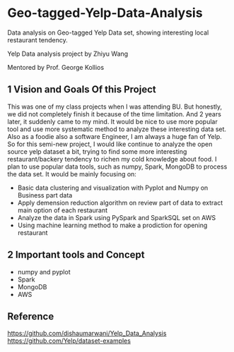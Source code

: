 # Geo-tagged-Yelp-Data-Analysis
Data analysis on Geo-tagged Yelp Data set, showing interesting local restaurant tendency.

Yelp Data analysis project by Zhiyu Wang

Mentored by Prof. George Kollios

## 1 Vision and Goals Of this Project
This was one of my class projects when I was attending BU. But honestly, we did not completely finish it because of the time limitation. And 2 years later, it suddenly came to my mind. It would be nice to use more popular tool and use more systematic method to analyze these interesting data set. Also as a foodie also a software Engineer, I am always a huge fan of Yelp. So for this semi-new project, I would like continue to analyze the open source yelp dataset a bit, trying to find some more interesting restaurant/backery tendency to richen my cold knowledge about food. I plan to use popular data tools, such as numpy, Spark, MongoDB to process the data set. It would be mainly focusing on:
* Basic data clustering and visualization with Pyplot and Numpy on Business part data
* Apply demension reduction algorithm on review part of data to extract main option of each restaurant
* Analyze the data in Spark using PySpark and SparkSQL set on AWS
* Using machine learning method to make a prodiction for opening restaurant

## 2 Important tools and Concept

* numpy and pyplot
* Spark
* MongoDB
* AWS



## Reference
https://github.com/dishaumarwani/Yelp_Data_Analysis
https://github.com/Yelp/dataset-examples
